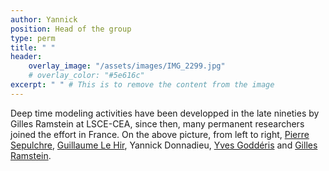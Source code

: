 ```yaml
---
author: Yannick
position: Head of the group
type: perm
title: " "
header:
    overlay_image: "/assets/images/IMG_2299.jpg"
    # overlay_color: "#5e616c"
excerpt: " " # This is to remove the content from the image
---
```

Deep time modeling activities have been developped in the late nineties by Gilles Ramstein at LSCE-CEA, since then, many permanent researchers joined the effort in France. On the above picture, from left to right, <a href='https://www.lsce.ipsl.fr/en/Phocea/Pisp/index.php?nom=pierre.sepulchre'>Pierre Sepulchre</a>, <a href='http://www.ipgp.fr/fr/hir-guillaume'>Guillaume Le Hir</a>, Yannick Donnadieu, <a href='https://geoclimmodel.wordpress.com/author/yvesgodderis/'>Yves Goddéris</a> and <a href='https://www.lsce.ipsl.fr/Phocea/Pisp/index.php?nom=gilles.ramstein'>Gilles Ramstein</a>. 
